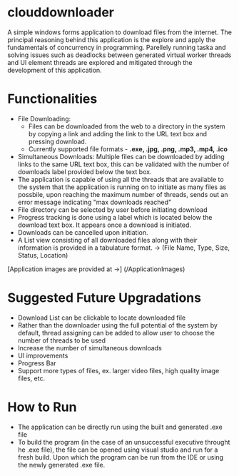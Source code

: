 # clouddownloader
 A simple windows forms application to download files from the internet.
 The principal reasoning behind this application is the explore and apply the fundamentals of concurrency in programming. 
 Parellely running taska and solving issues such as deadlocks between generated virtual worker threads and UI element threads 
 are explored and mitigated through the development of this application.
 
# Functionalities
 - File Downloading: 
   - Files can be downloaded from the web to a directory in the system by copying a link and adding the link to the URL text box and pressing download.
   - Currently supported file formats - **.exe, .jpg, .png, .mp3, .mp4, .ico**
 - Simultaneous Downloads: Multiple files can be downloaded by adding links to the same URL text box, this can be validated with the number of downloads label provided below the text box.
 - The application is capable of using all the threads that are available to the system that the application is running on to initiate as many files as possbile, upon reaching the maximum number of threads, sends out an error message indicating "max downloads reached"
 - File directory can be selected by user before initiating download
 - Progress tracking is done using a label which is located below the download text box. It appears once a download is initiated.
 - Downloads can be cancelled upon initiation.
 - A List view consisting of all downloaded files along with their information is provided in a tabulature format. -> (File Name, Type, Size, Status, Location)
 
 [Application images are provided at ->] (/ApplicationImages) 
 
# Suggested Future Upgradations
 - Download List can be clickable to locate downloaded file
 - Rather than the downloader using the full potential of the system by default, thread assigning can be added to allow user to choose the number of threads to be used
 - Increase the number of simultaneous downloads
 - UI improvements
 - Progress Bar
 - Support more types of files, ex. larger video files, high quality image files, etc.
 
# How to Run
 - The application can be directly run using the built and generated .exe file
 - To build the program (in the case of an unsuccessful executive throught he .exe file), the file can be opened using visual studio and run for a fresh build. Upon which the program can be run from the IDE or using the newly generated .exe file.

